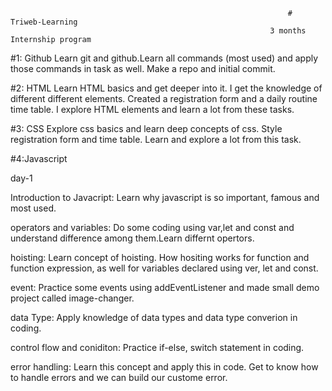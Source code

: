                                                                   # Triweb-Learning
                                                              3 months Internship program
#1: Github 
Learn git and github.Learn all commands (most used) and apply those commands in task as well. Make a repo and initial commit.




#2: HTML 
Learn HTML basics and get deeper into it. I get the knowledge of different different elements. Created a registration form and a daily routine time table. I explore HTML elements and learn a lot from these tasks.




#3: CSS 
Explore css basics and learn deep concepts of css. Style registration form and time table. Learn and explore a lot from this task.




#4:Javascript


day-1

Introduction to Javacript: Learn why javascript is so important, famous and most used.

operators and variables: Do some coding using var,let and const and understand difference among them.Learn differnt opertors.

hoisting: Learn concept of hoisting. How hositing works for function and function expression, as well for variables declared using ver,  let and const.

event: Practice some events using addEventListener and made small demo project called image-changer.

data Type: Apply knowledge of data types and data type converion in coding.

control flow and coniditon: Practice if-else, switch statement in coding.

error handling: Learn this concept and apply this in code. Get to know how to handle errors and we can build our custome error.
